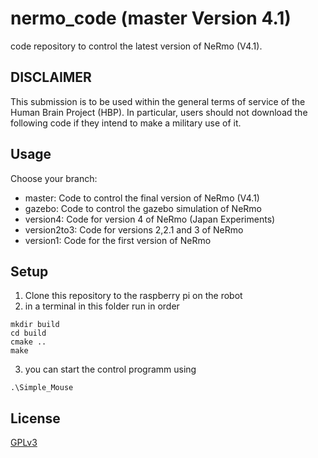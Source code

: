 # nermo_code (master Version 4.1)
 code repository to control the latest version of NeRmo (V4.1).

## DISCLAIMER

 This submission is to be used within the general terms of service of the Human Brain Project (HBP). In particular, users should not download the following code if they intend to make a military use of it.

## Usage

Choose your branch:
* master: Code to control the final version of NeRmo (V4.1)
* gazebo: Code to control the gazebo simulation of NeRmo
* version4: Code for version 4 of NeRmo (Japan Experiments)
* version2to3: Code for versions 2,2.1 and 3 of NeRmo
* version1: Code for the first version of NeRmo

## Setup
1. Clone this repository to the raspberry pi on the robot
2. in a terminal in this folder run in order
```
mkdir build
cd build
cmake ..
make
```
3. you can start the control programm using
```
.\Simple_Mouse
```
## License
[GPLv3](https://fsf.org/)
